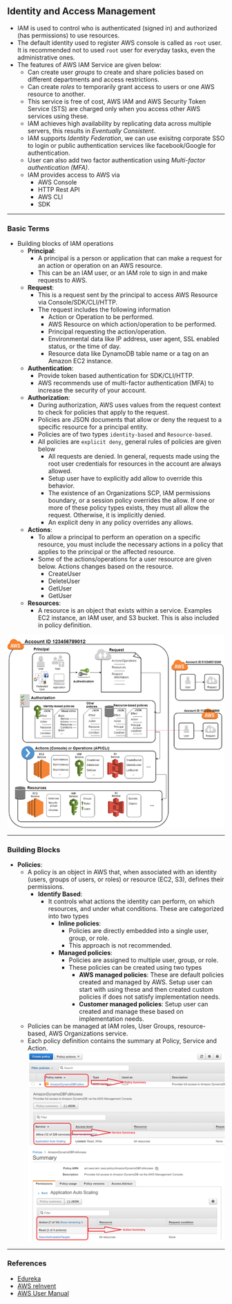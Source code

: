 ## Identity and Access Management

- IAM is used to control who is authenticated (signed in) and authorized (has permissions) to use resources.
- The default identity used to register AWS console is called as `root` user. It is recommended not to used `root` user for everyday tasks, even the administrative ones.
- The features of AWS IAM Service are given below:
  - Can create user *groups* to create and share policies based on different departments and access restrictions.
  - Can create *roles* to temporarily grant access to users or one AWS resource to another.
  - This service is free of cost, AWS IAM and AWS Security Token Service (STS) are charged only when you access other AWS services using these.
  - IAM achieves high availability by replicating data across multiple servers, this results in *Eventually Consistent*.
  - IAM supports *Identity Federation*, we can use exisitng corporate SSO to login or public authentication services like facebook/Google for authentication.
  - User can also add two factor authentication using *Multi-factor authentication (MFA)*.
  - IAM provides access to AWS via
    - AWS Console
    - HTTP Rest API
    - AWS CLI
    - SDK

---  
### Basic Terms

- Building blocks of IAM operations
  - **Principal**:
    - A principal is a person or application that can make a request for an action or operation on an AWS resource.
    - This can be an IAM user, or an IAM role to sign in and make requests to AWS.
  - **Request**:
    - This is a request sent by the principal to access AWS Resource via Console/SDK/CLI/HTTP.
    - The request includes the following information
      - Action or Operation to be performed.
      - AWS Resource on which action/operation to be performed.
      - Principal requesting the action/operation.
      - Environmental data like IP address, user agent, SSL enabled status, or the time of day.
      - Resource data like DynamoDB table name or a tag on an Amazon EC2 instance.
  - **Authentication**:
    - Provide token based authentication for SDK/CLI/HTTP.
    - AWS recommends use of multi-factor authentication (MFA) to increase the security of your account.
  - **Authorization**:
    - During authorization, AWS uses values from the request context to check for policies that apply to the request.
    - Policies are JSON documents that allow or deny the request to a specific resource for a principal entity.
    - Policies are of two types `identity-based` and `Resource-based`.
    - All policies are `explicit deny`, general rules of policies are given below
      - All requests are denied. In general, requests made using the root user credentials for resources in the account are always allowed.
      - Setup user have to explicitly add allow to override this behavior.
      - The existence of an Organizations SCP, IAM permissions boundary, or a session policy overrides the allow. If one or more of these policy types exists, they must all allow the request. Otherwise, it is implicitly denied.
      - An explicit deny in any policy overrides any allows. 
  - **Actions**:
    - To allow a principal to perform an operation on a specific resource, you must include the necessary actions in a policy that applies to the principal or the affected resource. 
    - Some of the actions/operations for a user resource are given below. Actions changes based on the resource.
      - CreateUser
      - DeleteUser
      - GetUser
      - GetUser
  - **Resources**:
    - A resource is an object that exists within a service. Examples EC2 instance, an IAM user, and S3 bucket. This is also included in policy definition.

![](../01-Images/03-IAMTerms.png)

---  
### Building Blocks

- **Policies**:
  - A policy is an object in AWS that, when associated with an identity (users, groups of users, or roles) or resource (EC2, S3), defines their permissions.
    - **Identify Based**:
      - It controls what actions the identity can perform, on which resources, and under what conditions. These are categorized into two types
        - **Inline policies**:
          - Policies are directly embedded into a single user, group, or role.
          - This approach is not recommended.
        - **Managed policies**:
          - Policies are assigned to multiple user, group, or role.
          - These policies can be created using two types
            - **AWS managed policies**: These are default policies created and managed by AWS. Setup user can start with using these and then created custom policies if does not satisfy implementation needs.
            - **Customer managed policies**: Setup user can created and manage these based on implementation needs.
  - Policies can be managed at IAM roles, User Groups, resource-based, AWS Organizations service.
  - Each policy definition contains the summary at Policy, Service and Action.
    ![](../01-Images/03-PolicySummarypng.png)


---
### References

- [Edureka](https://www.youtube.com/watch?v=UqKWHZ36yEM)
- [AWS reInvent](https://www.youtube.com/watch?v=YQsK4MtsELU&t=1208s)
- [AWS User Manual](https://docs.aws.amazon.com/IAM/latest/UserGuide/introduction.html)